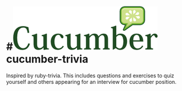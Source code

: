 #<img src="img/cucumber.png"> cucumber-trivia
===============

Inspired by ruby-trivia. This includes questions and exercises to quiz yourself and others appearing for an interview for cucumber position.

